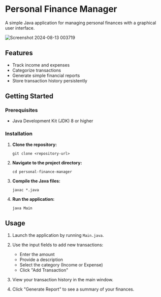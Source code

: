 # Personal Finance Manager

A simple Java application for managing personal finances with a graphical user interface.

![Screenshot 2024-08-13 003719](https://github.com/user-attachments/assets/ab6f3e37-e74a-4d88-8b76-41de39ffb5be)

## Features

- Track income and expenses
- Categorize transactions
- Generate simple financial reports
- Store transaction history persistently

## Getting Started

### Prerequisites

- Java Development Kit (JDK) 8 or higher

### Installation

1. **Clone the repository:**

   `git clone <repository-url>`

2. **Navigate to the project directory:**

   `cd personal-finance-manager`

3. **Compile the Java files:**

   `javac *.java`

4. **Run the application:**

   `java Main`

## Usage

1. Launch the application by running `Main.java`.

2. Use the input fields to add new transactions:

   - Enter the amount
   - Provide a description
   - Select the category (Income or Expense)
   - Click "Add Transaction"

3. View your transaction history in the main window.

4. Click "Generate Report" to see a summary of your finances.

